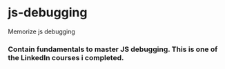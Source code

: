 # js-debugging
Memorize js debugging

### Contain fundamentals to master JS debugging. This is one of the LinkedIn courses i completed.

